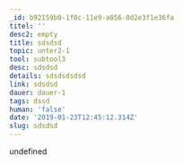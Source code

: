 ```yaml
---
_id: b92159b0-1f0c-11e9-a056-0d2e3f1e36fa
titel: ''
desc2: empty
title: sdsdsd
topic: unter2-1
tool: subtool3
desc: sdsdsd
details: sdsdsdsdsd
link: sdsdsd
dauer: dauer-1
tags: dssd
human: 'false'
date: '2019-01-23T12:45:12.314Z'
slug: sdsdsd
---
```

undefined
